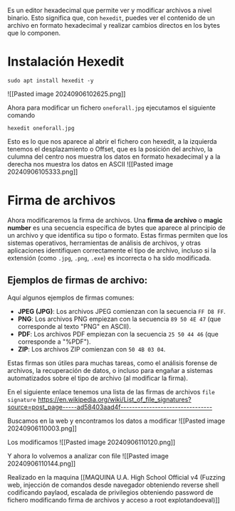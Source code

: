 Es un editor hexadecimal que permite ver y modificar archivos a nivel binario. Esto significa que, con `hexedit`, puedes ver el contenido de un archivo en formato hexadecimal y realizar cambios directos en los bytes que lo componen.

# Instalación Hexedit
```
sudo apt install hexedit -y
```
![[Pasted image 20240906102625.png]]

Ahora para modificar un fichero `oneforall.jpg` ejecutamos el siguiente comando
```
hexedit oneforall.jpg
```

Esto es lo que nos aparece al abrir el fichero con hexedit, a la izquierda tenemos el desplazamiento o Offset, que es la posición del archivo, la culumna del centro nos muestra los datos en formato hexadecimal y a la derecha nos muestra los datos en ASCII
![[Pasted image 20240906105333.png]]

# Firma de archivos
Ahora modificaremos la firma de archivos.
Una **firma de archivo** o **magic number** es una secuencia específica de bytes que aparece al principio de un archivo y que identifica su tipo o formato. Estas firmas permiten que los sistemas operativos, herramientas de análisis de archivos, y otras aplicaciones identifiquen correctamente el tipo de archivo, incluso si la extensión (como `.jpg`, `.png`, `.exe`) es incorrecta o ha sido modificada.

## **Ejemplos de firmas de archivo:**
Aquí algunos ejemplos de firmas comunes:
- **JPEG (JPG)**: Los archivos JPEG comienzan con la secuencia `FF D8 FF`.
- **PNG**: Los archivos PNG empiezan con la secuencia `89 50 4E 47` (que corresponde al texto "PNG" en ASCII).
- **PDF**: Los archivos PDF empiezan con la secuencia `25 50 44 46` (que corresponde a "%PDF").
- **ZIP**: Los archivos ZIP comienzan con `50 4B 03 04`.

Estas firmas son útiles para muchas tareas, como el análisis forense de archivos, la recuperación de datos, o incluso para engañar a sistemas automatizados sobre el tipo de archivo (al modificar la firma).

En el siguiente enlace tenemos una lista de las firmas de archivos `file signature`
https://en.wikipedia.org/wiki/List_of_file_signatures?source=post_page-----ad58403aad4f--------------------------------

Buscamos en la web y encontramos los datos a modificar
![[Pasted image 20240906110003.png]]

Los modificamos
![[Pasted image 20240906110120.png]]

Y ahora lo volvemos a analizar con file
![[Pasted image 20240906110144.png]]

Realizado en la maquina [[MAQUINA U.A. High School Official v4 (Fuzzing web, injección de comandos desde navegador obteniendo reverse shell codificando paylaod, escalada de privilegios obteniendo password de fichero modificando firma de archivos y acceso a root explotandoeval)]]
